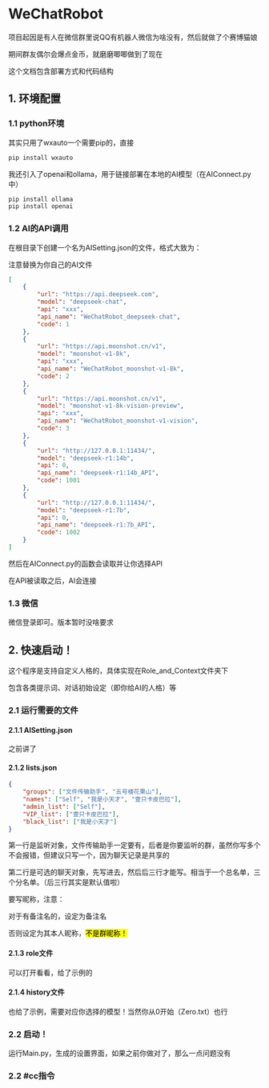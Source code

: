 # WeChatRobot

项目起因是有人在微信群里说QQ有机器人微信为啥没有，然后就做了个赛博猫娘

期间群友偶尔会爆点金币，就磨磨唧唧做到了现在

这个文档包含部署方式和代码结构

## 1. 环境配置

### 1.1 python环境

其实只用了wxauto一个需要pip的，直接

```bash
pip install wxauto
```

我还引入了openai和ollama，用于链接部署在本地的AI模型（在AIConnect.py中）

```bash
pip install ollama
pip install openai
```

### 1.2 AI的API调用

在根目录下创建一个名为AISetting.json的文件，格式大致为：

注意替换为你自己的AI文件

```json
[
    {
        "url": "https://api.deepseek.com",
        "model": "deepseek-chat",
        "api": "xxx",
        "api_name": "WeChatRobot_deepseek-chat",
        "code": 1
    },
    {
        "url": "https://api.moonshot.cn/v1",
        "model": "moonshot-v1-8k",
        "api": "xxx",
        "api_name": "WeChatRobot_moonshot-v1-8k",
        "code": 2
    },
    {
        "url": "https://api.moonshot.cn/v1",
        "model": "moonshot-v1-8k-vision-preview",
        "api": "xxx",
        "api_name": "WeChatRobot_moonshot-v1-vision",
        "code": 3
    },
    {
        "url": "http://127.0.0.1:11434/",
        "model": "deepseek-r1:14b",
        "api": 0,
        "api_name": "deepseek-r1:14b_API",
        "code": 1001
    },
    {
        "url": "http://127.0.0.1:11434/",
        "model": "deepseek-r1:7b",
        "api": 0,
        "api_name": "deepseek-r1:7b_API",
        "code": 1002
    }
]
```

然后在AIConnect.py的函数会读取并让你选择API

在API被读取之后，AI会连接

### 1.3 微信

微信登录即可。版本暂时没啥要求

## 2. 快速启动！

这个程序是支持自定义人格的，具体实现在Role_and_Context文件夹下

包含各类提示词、对话初始设定（即你给AI的人格）等

### 2.1 运行需要的文件

#### 2.1.1 AISetting.json

之前讲了

#### 2.1.2 lists.json

```json
{
    "groups": ["文件传输助手", "五号楼花果山"],
    "names": ["Self", "我是小天才", "壹只卡皮巴拉"],
    "admin_list": ["Self"],
    "VIP_list": ["壹只卡皮巴拉"],
    "black_list": ["我是小天才"]
}
```

第一行是监听对象，文件传输助手一定要有，后者是你要监听的群，虽然你写多个不会报错，但建议只写一个，因为聊天记录是共享的

第二行是可选的聊天对象，先写进去，然后后三行才能写。相当于一个总名单，三个分名单。（后三行其实是默认值啦）

要写昵称，注意：

对于有备注名的，设定为备注名

否则设定为其本人昵称，<mark>不是群昵称！</mark>



#### 2.1.3 role文件

可以打开看看，给了示例的



#### 2.1.4 history文件

也给了示例，需要对应你选择的模型！当然你从0开始（Zero.txt）也行



### 2.2 启动！

运行Main.py，生成的设置界面，如果之前你做对了，那么一点问题没有

### 2.2 #cc指令